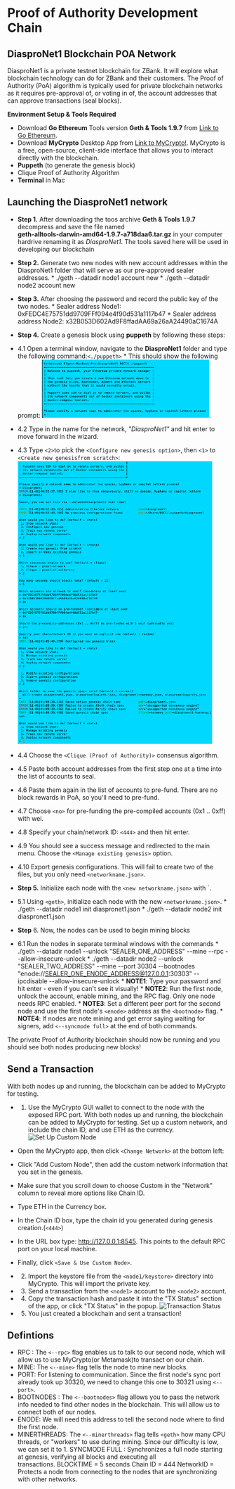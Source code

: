 # Proof of Authority Development Chain

## DiasproNet1 Blockchain POA Network

DiasproNet1 is a private testnet blockchain for ZBank. It will explore what blockchain technology can do for ZBank and their customers. The Proof of Authority (PoA) algorithm is typically used for private blockchain networks as it requires pre-approval of, or voting in of, the account addresses that can approve transactions (seal blocks).

**Environment Setup & Tools Required**

   * Download **Go Ethereum** Tools version **Geth & Tools 1.9.7** from [Link to Go Ethereum](https://geth.ethereum.org/downloads/).
   * Download **MyCrypto** Desktop App from [Link to MyCrypto!](https://download.mycrypto.com/). MyCrypto is a free, open-source, client-side interface that allows you to interact directly with the blockchain.
   * **Puppeth** (to generate the genesis block)
   * Clique Proof of Authority Algorithm
   * **Terminal** in Mac

## Launching the DiasproNet1 network

* **Step 1.** After downloading the toos archive **Geth & Tools 1.9.7** decompress and save the file named        
        **geth-alltools-darwin-amd64-1.9.7-a718daa6.tar.gz** in your computer hardrive renaming it as *DiasproNet1*. The tools saved here will be used in developing our blockchain

* **Step 2.** Generate two new nodes with new account addresses within the DiasproNet1 folder that will serve as 
        our pre-approved sealer    
        addresses. 
            * ./geth --datadir node1 account new
            * ./geth --datadir node2 account new

* **Step 3.** After choosing the password and record the public key of the two nodes.
            * Sealer address Node1: 0xFEDC4E75751dd9709FFf094e4f90d531a1117b47
            * Sealer address address Node2: x32B053D602Ad9F8ffadAA69a26aA24490aC1674A

* **Step 4.** Create a genesis block using **puppeth** by following these steps:

 * 4.1   Open a terminal window, navigate to the **DiasproNet1** folder and type the following command:`<./puppeth>`
         * This should show the following prompt:
          ![Puppeth run](/screenshots/Run_Puppeth.png).
          
 * 4.2   Type in the name for the network, *"DiasproNet1"* and hit enter to move forward in the wizard.
 * 4.3   Type `<2>`to pick the `<Configure new genesis option>`, then `<1>` to `<Create new genesisfrom scratch>`:
           ![Configuring Genesis](/screenshots/Configuring_Genesis.png)
 * 4.4   Choose the `<Clique (Proof of Authority)>` consensus algorithm.
 * 4.5   Paste both account addresses from the first step one at a time into the list of accounts to seal.
 * 4.6   Paste them again in the list of accounts to pre-fund. There are no block rewards in PoA, so you'll need to pre-fund.
 * 4.7   Choose `<no>` for pre-funding the pre-compiled accounts (0x1 .. 0xff) with wei.
 * 4.8   Specify your chain/network ID: `<444>` and then hit enter. 
 * 4.9   You should see a success message and redirected to the main menu. Choose the `<Manage existing genesis>` option.
 * 4.10  Export genesis configurations. This will fail to create two of the files, but you only need `<networkname.json>`.

* **Step 5.** Initialize each node with the `<new networkname.json>` with `<geth>.
 * 5.1   Using `<geth>`, initialize each node with the new `<networkname.json>`.
         *   ./geth --datadir node1 init diaspronet1.json
         *   ./geth --datadir node2 init diaspronet1.json

* **Step** 6. Now, the nodes can be used to begin mining blocks
 * 6.1   Run the nodes in separate terminal windows with the commands
         *   ./geth --datadir node1 --unlock "SEALER_ONE_ADDRESS" --mine --rpc --allow-insecure-unlock
                *   ./geth --datadir node2 --unlock "SEALER_TWO_ADDRESS" --mine --port 30304 --bootnodes "enode://SEALER_ONE_ENODE_ADDRESS@127.0.0.1:30303" --ipcdisable --allow-insecure-unlock
         * **NOTE1**: Type your password and hit enter - even if you can't see it visually!
         * **NOTE2**: Run the first node, unlock the account, enable mining, and the RPC flag. Only one node needs RPC enabled.
         * **NOTE3**: Set a different peer port for the second node and use the first node's `<enode>` address as the `<bootnode>` flag.
         * **NOTE4**: If nodes are note mining and get error saying waiting for signers, add `<--syncmode full>` at the end of both commands.

The private Proof of Authority blockchain should now be running  and you should see both nodes producing new blocks!

## Send a Transaction

With both nodes up and running, the blockchain can be added to MyCrypto for testing.

* 1.  Use the MyCrypto GUI wallet to connect to the node with the exposed RPC port.
      With both nodes up and running, the blockchain can be added to MyCrypto for testing.
      Set up a custom network, and include the chain ID, and use ETH as the currency.
        ![Set Up Custom Node](../screenshots/Setting_up_Custome_Node.png)
        
 *   Open the MyCrypto app, then click `<Change Network>` at the bottom left:
 *   Click "Add Custom Node", then add the custom network information that you set in the genesis.
 *   Make sure that you scroll down to choose Custom in the "Network" column to reveal more  options like Chain ID.
 *   Type ETH in the Currency box.
 *   In the Chain ID box, type the chain id you generated during genesis creation.(`<444>`)
 *   In the URL box type: http://127.0.0.1:8545.  This points to the default RPC port on your local machine.
 *   Finally, click `<Save & Use Custom Node>`.

* 2.  Import the keystore file from the `<node1/keystore>` directory into MyCrypto. This will import the private key.
* 3.  Send a transaction from the `<node1>` account to the `<node2>` account.
* 4.  Copy the transaction hash and paste it into the "TX Status" section of the app, or click "TX Status" in the popup.
        ![Transaction Status](../screenshots/TX_Status.png)
* 5.  You just created a blockchain and sent a transaction!

## Defintions ##
 
 * RPC :   The `<--rpc>` flag enables us to talk to our second node, which will allow us to use MyCrypto(or Metamask)to transact on our chain.
 * MINE:   The `<--mine>` flag tells the node to mine new blocks.
 * PORT:   For listening to communication. Since the first node's sync port already took up 30320, we need to change this one to 30321 using `<--port>`.
 * BOOTNODES : The `<--bootnodes>` flag allows you to pass the network info needed to find other nodes in the blockchain. This will allow us to connect both of our nodes.
 * ENODE:  We will need this address to tell the second node where to find the first node.
 * MINERTHREADS:   The `<--minerthreads>` flag tells `<geth>` how many CPU threads, or "workers" to use 
                during mining. Since our difficulty is low, we can set it to 1.
    SYNCMODE FULL : Synchronizes a full node starting at genesis, verifying all blocks and executing all   
                    transactions. 
    BLOCKTIME = 5 seconds
    Chain ID = 444
    NetworkID = Protects a node from connecting to the nodes that are synchronizing with other networks. 


















 





























